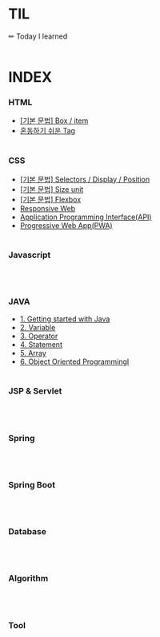# TIL
✏ Today I learned<br/><br/>

# INDEX

### HTML
* [[기본 문법] Box / item](https://github.com/narangd-cider/TIL/blob/main/HTML/htmlBasic.md)
* [혼동하기 쉬운 Tag](https://github.com/narangd-cider/TIL/blob/main/HTML/htmlTag.md)
<br/><br/>

### CSS 
* [[기본 문법] Selectors / Display / Position](https://github.com/narangd-cider/TIL/blob/main/CSS/cssBasic1.md)
* [[기본 문법] Size unit](https://github.com/narangd-cider/TIL/blob/main/CSS/cssBasic2.md)
* [[기본 문법] Flexbox](https://github.com/narangd-cider/TIL/blob/main/CSS/cssBasic3.md)
* [Responsive Web](https://github.com/narangd-cider/TIL/blob/main/CSS/responsiveWeb.md)
* [Application Programming Interface(API)](https://github.com/narangd-cider/TIL/blob/main/CSS/api.md)
* [Progressive Web App(PWA)](https://github.com/narangd-cider/TIL/blob/main/CSS/pwa.md)
<br/><br/>

### Javascript
<br/><br/>

### JAVA
* [1. Getting started with Java](https://github.com/narangd-cider/TIL/blob/main/JAVA/1_gettingStartedWithJava.md)
* [2. Variable](https://github.com/narangd-cider/TIL/blob/main/JAVA/2_variable.md)
* [3. Operator](https://github.com/narangd-cider/TIL/blob/main/JAVA/3_operator.md)
* [4. Statement](https://github.com/narangd-cider/TIL/blob/main/JAVA/4_statement.md)
* [5. Array](https://github.com/narangd-cider/TIL/blob/main/JAVA/5_array.md)
* [6. Object Oriented ProgrammingⅠ](https://github.com/narangd-cider/TIL/blob/main/JAVA/6_objectOrientedProgramming%E2%85%A0.md)
<br/><br/>

### JSP & Servlet
<br/><br/>

### Spring
<br/><br/>

### Spring Boot
<br/><br/>

### Database
<br/><br/>

### Algorithm
<br/><br/>

### Tool
<br/><br/>